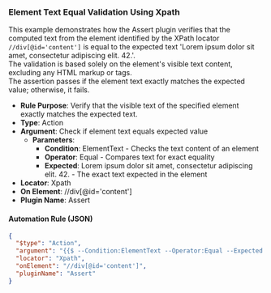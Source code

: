 ### Element Text Equal Validation Using Xpath

This example demonstrates how the Assert plugin verifies that the computed text from the element identified by the XPath locator `//div[@id='content']` is equal to the expected text 'Lorem ipsum dolor sit amet, consectetur adipiscing elit. 42.'.  
The validation is based solely on the element's visible text content, excluding any HTML markup or tags.  
The assertion passes if the element text exactly matches the expected value; otherwise, it fails.

- **Rule Purpose**: Verify that the visible text of the specified element exactly matches the expected text.  
- **Type**: Action  
- **Argument**: Check if element text equals expected value  
  - **Parameters**:  
    - **Condition**: ElementText - Checks the text content of an element  
    - **Operator**: Equal - Compares text for exact equality  
    - **Expected**: Lorem ipsum dolor sit amet, consectetur adipiscing elit. 42. - The exact text expected in the element  
- **Locator**: Xpath  
- **On Element**: //div[@id='content']  
- **Plugin Name**: Assert  

#### Automation Rule (JSON)

```json
{
  "$type": "Action",
  "argument": "{{$ --Condition:ElementText --Operator:Equal --Expected:Lorem ipsum dolor sit amet, consectetur adipiscing elit. 42.}}",
  "locator": "Xpath",
  "onElement": "//div[@id='content']",
  "pluginName": "Assert"
}
```
